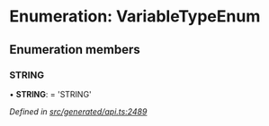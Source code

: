 # Enumeration: VariableTypeEnum

## Enumeration members

###  STRING

• **STRING**: =  <any>'STRING'

*Defined in [src/generated/api.ts:2489](https://github.com/mailslurp/mailslurp-client-ts-js/blob/9736ebe/src/generated/api.ts#L2489)*
